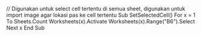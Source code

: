 // Digunakan untuk select cell tertentu di semua sheet, digunakan untuk import image agar lokasi pas ke cell tertentu Sub SetSelectedCell()
For x = 1 To Sheets.Count
        Worksheets(x).Activate
        Worksheets(x).Range("B6").Select
    Next x
End Sub
